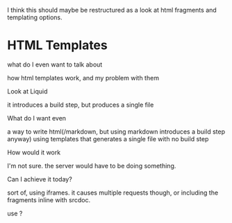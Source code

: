 I think this should maybe be restructured as a look at html fragments and templating options.

# HTML Templates

what do I even want to talk about

how html templates work, and my problem with them

Look at Liquid

it introduces a build step, but produces a single file

What do I want even

a way to write html(/markdown, but using markdown introduces a build step anyway) using templates that generates a single file with no build step

How would it work

I'm not sure. the server would have to be doing something.

Can I achieve it today?

sort of, using iframes. it causes multiple requests though, or including the fragments inline with srcdoc.

use <noscript>?

